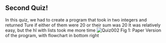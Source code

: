 ## Second Quiz!
In this quiz, we had to create a program that took in two integers and returned Ture if either of them were 20 or their sum was 20
It was relatively easy, but the hl with lists took me more time
![Quiz002](https://github.com/Amine-Itani/Unit-1/assets/123438294/652ea29f-f1af-4c74-819d-20dfaec25368)
Fig 1: Paper Version of the program, with flowchart in bottom right
